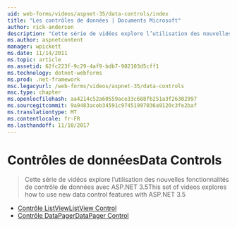 ```yaml
---
uid: web-forms/videos/aspnet-35/data-controls/index
title: "Les contrôles de données | Documents Microsoft"
author: rick-anderson
description: "Cette série de vidéos explore l’utilisation des nouvelles fonctionnalités de contrôle de données avec ASP.NET 3.5"
ms.author: aspnetcontent
manager: wpickett
ms.date: 11/14/2011
ms.topic: article
ms.assetid: 62fc223f-9c29-4af9-bdb7-902103d5cff1
ms.technology: dotnet-webforms
ms.prod: .net-framework
msc.legacyurl: /web-forms/videos/aspnet-35/data-controls
msc.type: chapter
ms.openlocfilehash: aa4214c52a60559ace33c688fb251a3f26302997
ms.sourcegitcommit: 9a9483aceb34591c97451997036a9120c3fe2baf
ms.translationtype: MT
ms.contentlocale: fr-FR
ms.lasthandoff: 11/10/2017
---
```

<a name="data-controls"></a><span data-ttu-id="2768c-103">Contrôles de données</span><span class="sxs-lookup"><span data-stu-id="2768c-103">Data Controls</span></span>
====================
> <span data-ttu-id="2768c-104">Cette série de vidéos explore l’utilisation des nouvelles fonctionnalités de contrôle de données avec ASP.NET 3.5</span><span class="sxs-lookup"><span data-stu-id="2768c-104">This set of videos explores how to use new data control features with ASP.NET 3.5</span></span>


- [<span data-ttu-id="2768c-105">Contrôle ListView</span><span class="sxs-lookup"><span data-stu-id="2768c-105">ListView Control</span></span>](the-listview-control.md)
- [<span data-ttu-id="2768c-106">Contrôle DataPager</span><span class="sxs-lookup"><span data-stu-id="2768c-106">DataPager Control</span></span>](the-datapager-control.md)

